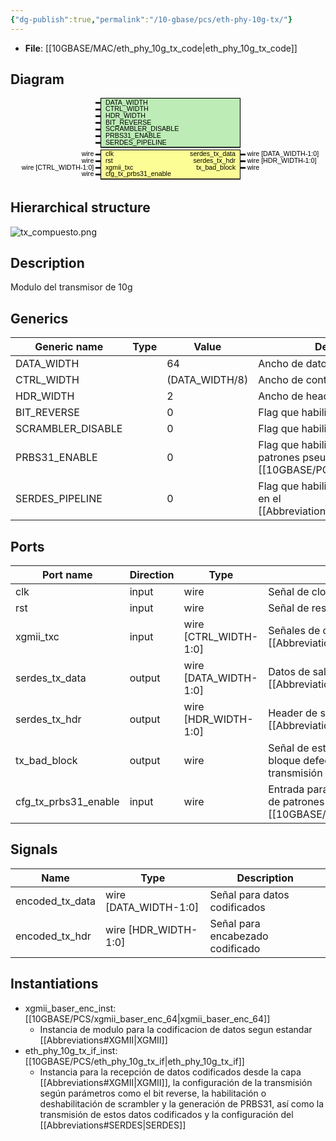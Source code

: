 ```yaml
---
{"dg-publish":true,"permalink":"/10-gbase/pcs/eth-phy-10g-tx/"}
---
```


- **File**: [[10GBASE/MAC/eth_phy_10g_tx_code\|eth_phy_10g_tx_code]]

## Diagram
<svg xmlns="http://www.w3.org/2000/svg" version="1.1" xmlns:xlink="http://www.w3.org/1999/xlink" xmlns:svgjs="http://svgjs.com/svgjs" viewBox="0 0 945 250"><svg id="SvgjsSvg1002" width="2" height="0" focusable="false" style="overflow:hidden;top:-100%;left:-100%;position:absolute;opacity:0"><polyline id="SvgjsPolyline1003" points="255,0 270,0"></polyline><path id="SvgjsPath1004" d="M0 0 "></path></svg><rect id="SvgjsRect1006" width="420" height="150" fill="black" x="270" y="0"></rect><rect id="SvgjsRect1007" width="416" height="145" fill="#bdecb6" x="272" y="2"></rect><text id="SvgjsText1008" font-family="Helvetica" x="250" y="-5.698437500000001" font-size="20" text-anchor="end" family="Helvetica" size="20" anchor="end" svgjs:data="{&quot;leading&quot;:&quot;1.3&quot;}"><tspan id="SvgjsTspan1009" dy="26" x="250" svgjs:data="{&quot;newLined&quot;:true}">    </tspan></text><text id="SvgjsText1010" font-family="Helvetica" x="285" y="-5.698437500000001" font-size="20" text-anchor="start" family="Helvetica" size="20" anchor="start" svgjs:data="{&quot;leading&quot;:&quot;1.3&quot;}"><tspan id="SvgjsTspan1011" dy="26" x="285" svgjs:data="{&quot;newLined&quot;:true}">   DATA_WIDTH </tspan></text><line id="SvgjsLine1012" x1="255" y1="15" x2="270" y2="15" stroke-linecap="rec" stroke="black" stroke-width="5"></line><text id="SvgjsText1013" font-family="Helvetica" x="250" y="14.3015625" font-size="20" text-anchor="end" family="Helvetica" size="20" anchor="end" svgjs:data="{&quot;leading&quot;:&quot;1.3&quot;}"><tspan id="SvgjsTspan1014" dy="26" x="250" svgjs:data="{&quot;newLined&quot;:true}">    </tspan></text><text id="SvgjsText1015" font-family="Helvetica" x="285" y="14.3015625" font-size="20" text-anchor="start" family="Helvetica" size="20" anchor="start" svgjs:data="{&quot;leading&quot;:&quot;1.3&quot;}"><tspan id="SvgjsTspan1016" dy="26" x="285" svgjs:data="{&quot;newLined&quot;:true}">   CTRL_WIDTH </tspan></text><line id="SvgjsLine1017" x1="255" y1="35" x2="270" y2="35" stroke-linecap="rec" stroke="black" stroke-width="5"></line><text id="SvgjsText1018" font-family="Helvetica" x="250" y="34.3015625" font-size="20" text-anchor="end" family="Helvetica" size="20" anchor="end" svgjs:data="{&quot;leading&quot;:&quot;1.3&quot;}"><tspan id="SvgjsTspan1019" dy="26" x="250" svgjs:data="{&quot;newLined&quot;:true}">    </tspan></text><text id="SvgjsText1020" font-family="Helvetica" x="285" y="34.3015625" font-size="20" text-anchor="start" family="Helvetica" size="20" anchor="start" svgjs:data="{&quot;leading&quot;:&quot;1.3&quot;}"><tspan id="SvgjsTspan1021" dy="26" x="285" svgjs:data="{&quot;newLined&quot;:true}">   HDR_WIDTH </tspan></text><line id="SvgjsLine1022" x1="255" y1="55" x2="270" y2="55" stroke-linecap="rec" stroke="black" stroke-width="5"></line><text id="SvgjsText1023" font-family="Helvetica" x="250" y="54.3015625" font-size="20" text-anchor="end" family="Helvetica" size="20" anchor="end" svgjs:data="{&quot;leading&quot;:&quot;1.3&quot;}"><tspan id="SvgjsTspan1024" dy="26" x="250" svgjs:data="{&quot;newLined&quot;:true}">    </tspan></text><text id="SvgjsText1025" font-family="Helvetica" x="285" y="54.3015625" font-size="20" text-anchor="start" family="Helvetica" size="20" anchor="start" svgjs:data="{&quot;leading&quot;:&quot;1.3&quot;}"><tspan id="SvgjsTspan1026" dy="26" x="285" svgjs:data="{&quot;newLined&quot;:true}">   BIT_REVERSE </tspan></text><line id="SvgjsLine1027" x1="255" y1="75" x2="270" y2="75" stroke-linecap="rec" stroke="black" stroke-width="5"></line><text id="SvgjsText1028" font-family="Helvetica" x="250" y="74.3015625" font-size="20" text-anchor="end" family="Helvetica" size="20" anchor="end" svgjs:data="{&quot;leading&quot;:&quot;1.3&quot;}"><tspan id="SvgjsTspan1029" dy="26" x="250" svgjs:data="{&quot;newLined&quot;:true}">    </tspan></text><text id="SvgjsText1030" font-family="Helvetica" x="285" y="74.3015625" font-size="20" text-anchor="start" family="Helvetica" size="20" anchor="start" svgjs:data="{&quot;leading&quot;:&quot;1.3&quot;}"><tspan id="SvgjsTspan1031" dy="26" x="285" svgjs:data="{&quot;newLined&quot;:true}">   SCRAMBLER_DISABLE </tspan></text><line id="SvgjsLine1032" x1="255" y1="95" x2="270" y2="95" stroke-linecap="rec" stroke="black" stroke-width="5"></line><text id="SvgjsText1033" font-family="Helvetica" x="250" y="94.3015625" font-size="20" text-anchor="end" family="Helvetica" size="20" anchor="end" svgjs:data="{&quot;leading&quot;:&quot;1.3&quot;}"><tspan id="SvgjsTspan1034" dy="26" x="250" svgjs:data="{&quot;newLined&quot;:true}">    </tspan></text><text id="SvgjsText1035" font-family="Helvetica" x="285" y="94.3015625" font-size="20" text-anchor="start" family="Helvetica" size="20" anchor="start" svgjs:data="{&quot;leading&quot;:&quot;1.3&quot;}"><tspan id="SvgjsTspan1036" dy="26" x="285" svgjs:data="{&quot;newLined&quot;:true}">   PRBS31_ENABLE </tspan></text><line id="SvgjsLine1037" x1="255" y1="115" x2="270" y2="115" stroke-linecap="rec" stroke="black" stroke-width="5"></line><text id="SvgjsText1038" font-family="Helvetica" x="250" y="114.3015625" font-size="20" text-anchor="end" family="Helvetica" size="20" anchor="end" svgjs:data="{&quot;leading&quot;:&quot;1.3&quot;}"><tspan id="SvgjsTspan1039" dy="26" x="250" svgjs:data="{&quot;newLined&quot;:true}">    </tspan></text><text id="SvgjsText1040" font-family="Helvetica" x="285" y="114.3015625" font-size="20" text-anchor="start" family="Helvetica" size="20" anchor="start" svgjs:data="{&quot;leading&quot;:&quot;1.3&quot;}"><tspan id="SvgjsTspan1041" dy="26" x="285" svgjs:data="{&quot;newLined&quot;:true}">   SERDES_PIPELINE </tspan></text><line id="SvgjsLine1042" x1="255" y1="135" x2="270" y2="135" stroke-linecap="rec" stroke="black" stroke-width="5"></line><rect id="SvgjsRect1043" width="420" height="90" fill="black" x="270" y="155"></rect><rect id="SvgjsRect1044" width="416" height="85" fill="#fdfd96" x="272" y="157"></rect><text id="SvgjsText1045" font-family="Helvetica" x="250" y="149.3015625" font-size="20" text-anchor="end" family="Helvetica" size="20" anchor="end" svgjs:data="{&quot;leading&quot;:&quot;1.3&quot;}"><tspan id="SvgjsTspan1046" dy="26" x="250" svgjs:data="{&quot;newLined&quot;:true}">   wire </tspan></text><text id="SvgjsText1047" font-family="Helvetica" x="285" y="149.3015625" font-size="20" text-anchor="start" family="Helvetica" size="20" anchor="start" svgjs:data="{&quot;leading&quot;:&quot;1.3&quot;}"><tspan id="SvgjsTspan1048" dy="26" x="285" svgjs:data="{&quot;newLined&quot;:true}">   clk </tspan></text><line id="SvgjsLine1049" x1="255" y1="170" x2="270" y2="170" stroke-linecap="rec" stroke="black" stroke-width="5"></line><text id="SvgjsText1050" font-family="Helvetica" x="250" y="169.3015625" font-size="20" text-anchor="end" family="Helvetica" size="20" anchor="end" svgjs:data="{&quot;leading&quot;:&quot;1.3&quot;}"><tspan id="SvgjsTspan1051" dy="26" x="250" svgjs:data="{&quot;newLined&quot;:true}">   wire </tspan></text><text id="SvgjsText1052" font-family="Helvetica" x="285" y="169.3015625" font-size="20" text-anchor="start" family="Helvetica" size="20" anchor="start" svgjs:data="{&quot;leading&quot;:&quot;1.3&quot;}"><tspan id="SvgjsTspan1053" dy="26" x="285" svgjs:data="{&quot;newLined&quot;:true}">   rst </tspan></text><line id="SvgjsLine1054" x1="255" y1="190" x2="270" y2="190" stroke-linecap="rec" stroke="black" stroke-width="5"></line><text id="SvgjsText1055" font-family="Helvetica" x="250" y="189.3015625" font-size="20" text-anchor="end" family="Helvetica" size="20" anchor="end" svgjs:data="{&quot;leading&quot;:&quot;1.3&quot;}"><tspan id="SvgjsTspan1056" dy="26" x="250" svgjs:data="{&quot;newLined&quot;:true}">   wire [CTRL_WIDTH-1:0] </tspan></text><text id="SvgjsText1057" font-family="Helvetica" x="285" y="189.3015625" font-size="20" text-anchor="start" family="Helvetica" size="20" anchor="start" svgjs:data="{&quot;leading&quot;:&quot;1.3&quot;}"><tspan id="SvgjsTspan1058" dy="26" x="285" svgjs:data="{&quot;newLined&quot;:true}">   xgmii_txc </tspan></text><line id="SvgjsLine1059" x1="255" y1="210" x2="270" y2="210" stroke-linecap="rec" stroke="black" stroke-width="5"></line><text id="SvgjsText1060" font-family="Helvetica" x="250" y="209.3015625" font-size="20" text-anchor="end" family="Helvetica" size="20" anchor="end" svgjs:data="{&quot;leading&quot;:&quot;1.3&quot;}"><tspan id="SvgjsTspan1061" dy="26" x="250" svgjs:data="{&quot;newLined&quot;:true}">   wire </tspan></text><text id="SvgjsText1062" font-family="Helvetica" x="285" y="209.3015625" font-size="20" text-anchor="start" family="Helvetica" size="20" anchor="start" svgjs:data="{&quot;leading&quot;:&quot;1.3&quot;}"><tspan id="SvgjsTspan1063" dy="26" x="285" svgjs:data="{&quot;newLined&quot;:true}">   cfg_tx_prbs31_enable </tspan></text><line id="SvgjsLine1064" x1="255" y1="230" x2="270" y2="230" stroke-linecap="rec" stroke="black" stroke-width="5"></line><text id="SvgjsText1065" font-family="Helvetica" x="710" y="149.3015625" font-size="20" text-anchor="start" family="Helvetica" size="20" anchor="start" svgjs:data="{&quot;leading&quot;:&quot;1.3&quot;}"><tspan id="SvgjsTspan1066" dy="26" x="710" svgjs:data="{&quot;newLined&quot;:true}">   wire [DATA_WIDTH-1:0] </tspan></text><text id="SvgjsText1067" font-family="Helvetica" x="675" y="149.3015625" font-size="20" text-anchor="end" family="Helvetica" size="20" anchor="end" svgjs:data="{&quot;leading&quot;:&quot;1.3&quot;}"><tspan id="SvgjsTspan1068" dy="26" x="675" svgjs:data="{&quot;newLined&quot;:true}">   serdes_tx_data </tspan></text><line id="SvgjsLine1069" x1="690" y1="170" x2="705" y2="170" stroke-linecap="rec" stroke="black" stroke-width="5"></line><text id="SvgjsText1070" font-family="Helvetica" x="710" y="169.3015625" font-size="20" text-anchor="start" family="Helvetica" size="20" anchor="start" svgjs:data="{&quot;leading&quot;:&quot;1.3&quot;}"><tspan id="SvgjsTspan1071" dy="26" x="710" svgjs:data="{&quot;newLined&quot;:true}">   wire [HDR_WIDTH-1:0] </tspan></text><text id="SvgjsText1072" font-family="Helvetica" x="675" y="169.3015625" font-size="20" text-anchor="end" family="Helvetica" size="20" anchor="end" svgjs:data="{&quot;leading&quot;:&quot;1.3&quot;}"><tspan id="SvgjsTspan1073" dy="26" x="675" svgjs:data="{&quot;newLined&quot;:true}">   serdes_tx_hdr </tspan></text><line id="SvgjsLine1074" x1="690" y1="190" x2="705" y2="190" stroke-linecap="rec" stroke="black" stroke-width="5"></line><text id="SvgjsText1075" font-family="Helvetica" x="710" y="189.3015625" font-size="20" text-anchor="start" family="Helvetica" size="20" anchor="start" svgjs:data="{&quot;leading&quot;:&quot;1.3&quot;}"><tspan id="SvgjsTspan1076" dy="26" x="710" svgjs:data="{&quot;newLined&quot;:true}">   wire </tspan></text><text id="SvgjsText1077" font-family="Helvetica" x="675" y="189.3015625" font-size="20" text-anchor="end" family="Helvetica" size="20" anchor="end" svgjs:data="{&quot;leading&quot;:&quot;1.3&quot;}"><tspan id="SvgjsTspan1078" dy="26" x="675" svgjs:data="{&quot;newLined&quot;:true}">   tx_bad_block </tspan></text><line id="SvgjsLine1079" x1="690" y1="210" x2="705" y2="210" stroke-linecap="rec" stroke="black" stroke-width="5"></line></svg>
## Hierarchical structure
![tx_compuesto.png](/img/user/10GBASE/PCS/tx_compuesto.png)
## Description

Modulo del transmisor de 10g
## Generics

| Generic name      | Type | Value          | Description                                                                 |
| ----------------- | ---- | -------------- | --------------------------------------------------------------------------- |
| DATA_WIDTH        |      | 64             | Ancho de datos                                                              |
| CTRL_WIDTH        |      | (DATA_WIDTH/8) | Ancho de control                                                            |
| HDR_WIDTH         |      | 2              | Ancho de header                                                             |
| BIT_REVERSE       |      | 0              | Flag que habilita la inversión de bits                                      |
| SCRAMBLER_DISABLE |      | 0              | Flag que habilita el scrambler                                              |
| PRBS31_ENABLE     |      | 0              | Flag que habilita la generacion de patrones pseudoaleatorios [[10GBASE/PCS/PRBS31\|PRBS31]]     |
| SERDES_PIPELINE   |      | 0              | Flag que habilita el uso de pipeline en el [[Abbreviations#SERDES\|SERDES]] |

## Ports

| Port name            | Direction | Type                  | Description                                                              |
| -------------------- | --------- | --------------------- | ------------------------------------------------------------------------ |
| clk                  | input     | wire                  | Señal de clock                                                           |
| rst                  | input     | wire                  | Señal de reset                                                           |
| xgmii_txc            | input     | wire [CTRL_WIDTH-1:0] | Señales de control de la interfaz [[Abbreviations#XGMII\|XGMII]]         |
| serdes_tx_data       | output    | wire [DATA_WIDTH-1:0] | Datos de salida para [[Abbreviations#SERDES\|SERDES]]                    |
| serdes_tx_hdr        | output    | wire [HDR_WIDTH-1:0]  | Header de salida para [[Abbreviations#SERDES\|SERDES]]                   |
| tx_bad_block         | output    | wire                  | Señal de estado para indicar un bloque defectuoso durante la transmisión |
| cfg_tx_prbs31_enable | input     | wire                  | Entrada para habilitar la generacion de patrones [[10GBASE/PCS/PRBS31\|PRBS31]]              |

## Signals

| Name            | Type                  | Description                      |
| --------------- | --------------------- | -------------------------------- |
| encoded_tx_data | wire [DATA_WIDTH-1:0] | Señal para datos codificados     |
| encoded_tx_hdr  | wire [HDR_WIDTH-1:0]  | Señal para encabezado codificado |

## Instantiations

- xgmii_baser_enc_inst: [[10GBASE/PCS/xgmii_baser_enc_64\|xgmii_baser_enc_64]]
  -  Instancia de modulo para la codificacion de datos segun estandar [[Abbreviations#XGMII\|XGMII]]
- eth_phy_10g_tx_if_inst: [[10GBASE/PCS/eth_phy_10g_tx_if\|eth_phy_10g_tx_if]]
  -  Instancia para la recepción de datos codificados desde la capa [[Abbreviations#XGMII\|XGMII]], la configuración de la transmisión según parámetros como el bit reverse, la habilitación o deshabilitación de scrambler y la generación de PRBS31, así como la transmisión de estos datos codificados y la configuración del [[Abbreviations#SERDES\|SERDES]]

